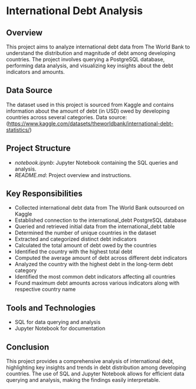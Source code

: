 # International Debt Analysis

## Overview
This project aims to analyze international debt data from The World Bank to understand the distribution and magnitude of debt among developing countries. The project involves querying a PostgreSQL database, performing data analysis, and visualizing key insights about the debt indicators and amounts.

## Data Source
The dataset used in this project is sourced from Kaggle and contains information about the amount of debt (in USD) owed by developing countries across several categories.
Data source: (https://www.kaggle.com/datasets/theworldbank/international-debt-statistics/)

## Project Structure
- *notebook.ipynb*: Jupyter Notebook containing the SQL queries and analysis.
- *README.md*: Project overview and instructions.

## Key Responsibilities
- Collected international debt data from The World Bank outsourced on Kaggle
- Established connection to the international_debt PostgreSQL database
- Queried and retrieved initial data from the international_debt table
- Determined the number of unique countries in the dataset
- Extracted and categorized distinct debt indicators
- Calculated the total amount of debt owed by the countries
- Identified the country with the highest total debt
- Computed the average amount of debt across different debt indicators
- Analyzed the country with the highest debt in the long-term debt category
- Identified the most common debt indicators affecting all countries
- Found maximum debt amounts across various indicators along with respective country name

## Tools and Technologies
- SQL for data querying and analysis
- Jupyter Notebook for documentation

## Conclusion
This project provides a comprehensive analysis of international debt, highlighting key insights and trends in debt distribution among developing countries. The use of SQL and Jupyter Notebook allows for efficient data querying and analysis, making the findings easily interpretable.
